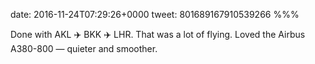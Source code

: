 date: 2016-11-24T07:29:26+0000
tweet: 801689167910539266
%%%

Done with AKL ✈️ BKK ✈️ LHR. That was a lot of flying. Loved the Airbus A380-800 — quieter and smoother.
